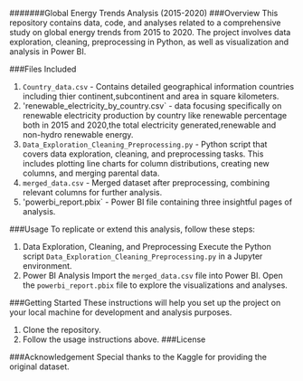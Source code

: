 #######Global Energy Trends Analysis (2015-2020)
###Overview
This repository contains data, code, and analyses related to a comprehensive study on global energy trends from 2015 to 2020. The project involves data exploration, cleaning, preprocessing in Python, as well as visualization and analysis in Power BI.

###Files Included
1. `Country_data.csv` - Contains detailed geographical information countries including thier continent,subcontinent and area in square kilometers.
2. 'renewable_electricity_by_country.csv` - data focusing specifically on renewable electricity production by country like renewable percentage both in 2015 and 2020,the total electricity generated,renewable and non-hydro renewable energy.
3. `Data_Exploration_Cleaning_Preprocessing.py` - Python script that covers data exploration, cleaning, and preprocessing tasks. This includes plotting line charts for column distributions, creating new columns, and merging parental data.
4. `merged_data.csv` - Merged dataset after preprocessing, combining relevant columns for further analysis.
5. 'powerbi_report.pbix` - Power BI file containing three insightful pages of analysis.

###Usage
To replicate or extend this analysis, follow these steps:
  1. Data Exploration, Cleaning, and Preprocessing
 Execute the Python script `Data_Exploration_Cleaning_Preprocessing.py` in a Jupyter environment.
  2. Power BI Analysis
 Import the `merged_data.csv` file into Power BI.
 Open the `powerbi_report.pbix` file to explore the visualizations and analyses.

###Getting Started
These instructions will help you set up the project on your local machine for development and analysis purposes.
1. Clone the repository.
2. Follow the usage instructions above.
###License

###Acknowledgement
Special thanks to the Kaggle for providing the original dataset.
